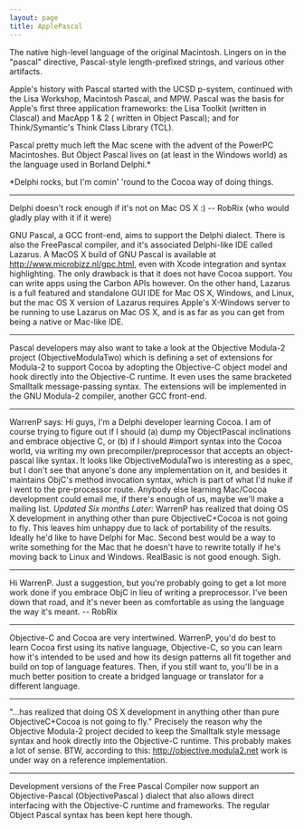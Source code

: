 ```yaml
---
layout: page
title: ApplePascal
---
```




The native high-level language of the original Macintosh. Lingers on in the "pascal" directive, Pascal-style length-prefixed strings, and various other artifacts.

Apple's history with Pascal started with the UCSD p-system, continued with the Lisa Workshop, Macintosh Pascal, and MPW. Pascal was the basis for Apple's first three application frameworks: the Lisa Toolkit (written in Clascal) and MacApp 1 & 2 ( written in Object Pascal); and for Think/Symantic's Think Class Library (TCL).

Pascal pretty much left the Mac scene with the advent of the PowerPC Macintoshes. But Object Pascal lives on (at least in the Windows world) as the language used in Borland Delphi.*

*Delphi rocks, but I'm comin' 'round to the Cocoa way of doing things.

----

Delphi doesn't rock enough if it's not on Mac OS X :) -- RobRix (who would gladly play with it if it were)

GNU Pascal, a GCC front-end, aims to support the Delphi dialect. There is also the FreePascal compiler, and it's associated Delphi-like IDE called Lazarus.  A MacOS X build of GNU Pascal is available at http://www.microbizz.nl/gpc.html, even with Xcode integration and syntax highlighting. The only drawback is that it does not have Cocoa support. You can write apps using the Carbon APIs however.  On the other hand, Lazarus is a full featured and standalone GUI IDE for Mac OS X, Windows, and Linux, but the mac OS X version of Lazarus requires Apple's X-Windows server to be running to use Lazarus on Mac OS X, and is as far as you can get from being a native or Mac-like IDE. 

----

Pascal developers may also want to take a look at the Objective Modula-2 project (ObjectiveModulaTwo) which is defining a set of extensions for Modula-2 to support Cocoa by adopting the Objective-C object model and hook directly into the Objective-C runtime. It even uses the same bracketed Smalltalk message-passing syntax. The extensions will be implemented in the GNU Modula-2 compiler, another GCC front-end.

----

WarrenP says:  Hi guys, I'm a Delphi developer learning Cocoa.  I am of course trying to figure out if I should (a) dump my ObjectPascal inclinations and embrace objective C, or (b) if I should #import<delphi> syntax into the Cocoa world, via writing my own precompiler/preprocessor that accepts an object-pascal like syntax.  It looks like ObjectiveModulaTwo is interesting as a spec, but I don't see that anyone's done any implementation on it, and besides it maintains ObjC's method invocation syntax, which is part of what I'd nuke if I went to the pre-processor route. Anybody else learning Mac/Cocoa development could email me, if there's enough of us, maybe we'll make a mailing list.  *Updated Six months Later:* WarrenP has realized that doing OS X development in anything other than pure ObjectiveC+Cocoa is not going to fly.  This leaves him unhappy due to lack of portability of the results. Ideally he'd like to have Delphi for Mac.  Second best would be a way to write something for the Mac that he doesn't have to rewrite totally if he's moving back to Linux and Windows. RealBasic is not good enough.  Sigh.

----

Hi WarrenP. Just a suggestion, but you're probably going to get a lot more work done if you embrace ObjC in lieu of writing a preprocessor. I've been down that road, and it's never been as comfortable as using the language the way it's meant. -- RobRix

----

Objective-C and Cocoa are very intertwined.  WarrenP, you'd do best to learn Cocoa first using its native language, Objective-C, so you can learn how it's intended to be used and how its design patterns all fit together and build on top of language features.  Then, if you still want to, you'll be in a much better position to create a bridged language or translator for a different language.

----

"...has realized that doing OS X development in anything other than pure ObjectiveC+Cocoa is not going to fly." Precisely the reason why the Objective Modula-2 project decided to keep the Smalltalk style message syntax and hook directly into the Objective-C runtime. This probably makes a lot of sense. BTW, according to this: http://objective.modula2.net work is under way on a reference implementation.

----

Development versions of the Free Pascal Compiler now support an Objective-Pascal (ObjectivePascal ) dialect that also allows direct interfacing with the Objective-C runtime and frameworks. The regular Object Pascal syntax has been kept here though.

